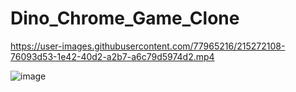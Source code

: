 # Dino_Chrome_Game_Clone



https://user-images.githubusercontent.com/77965216/215272108-76093d53-1e42-40d2-a2b7-a6c79d5974d2.mp4

![image](https://user-images.githubusercontent.com/77965216/227753329-c1777669-3400-4432-a48f-d80a90382fa1.png)
